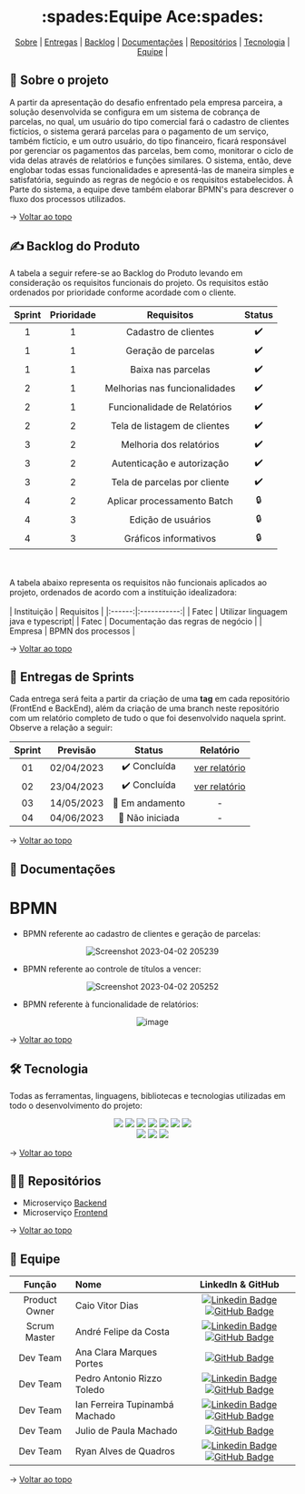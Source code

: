 <h1 id="topo" align="center"> :spades:Equipe Ace:spades: </h1>

<p align="center">
    <a href="#sobre">Sobre</a>  |  
    <a href="#sprint">Entregas</a>  |
    <a href="#backlog">Backlog</a> |
    <a href="#docs">Documentações</a>  |
    <a href="#repositorio"> Repositórios</a> |
    <a href="#tecnologia">Tecnologia</a>  |
    <a href="#equipe">Equipe</a> |
    
</p>

<span id="sobre">

## :bookmark_tabs: Sobre o projeto
A partir da apresentação do desafio enfrentado pela empresa parceira, a solução desenvolvida se configura em um sistema de cobrança de parcelas, no qual, um usuário do tipo comercial fará o cadastro de clientes fictícios, o sistema gerará parcelas para o pagamento de um serviço, também fictício, e um outro usuário, do tipo financeiro, ficará responsável por gerenciar os pagamentos das parcelas, bem como, monitorar o ciclo de vida delas através de relatórios e funções similares. O sistema, então, deve englobar todas essas funcionalidades e apresentá-las de maneira simples e satisfatória, seguindo as regras de negócio e os requisitos estabelecidos. À Parte do sistema, a equipe deve também elaborar BPMN's para descrever o fluxo dos processos utilizados.

→ [Voltar ao topo](#topo)

<span id="backlog">

## :writing_hand: Backlog do Produto

A tabela a seguir refere-se ao Backlog do Produto levando em consideração os requisitos funcionais do projeto.
Os requisitos estão ordenados por prioridade conforme acordade com o cliente. 

| Sprint | Prioridade | Requisitos | Status |
|:--:|:---:|:----------------:|:-------:|
| 1 | 1 |Cadastro de clientes| :heavy_check_mark: |
| 1 | 1 |Geração de parcelas | :heavy_check_mark: |
| 1 | 1 |Baixa nas parcelas | :heavy_check_mark: |
| 2 | 1 |Melhorias nas funcionalidades | :heavy_check_mark: |
| 2 | 1 |Funcionalidade de Relatórios | :heavy_check_mark: |
| 2 | 2 |Tela de listagem de clientes | :heavy_check_mark: |
| 3 | 2 |Melhoria dos relatórios | :heavy_check_mark: |
| 3 | 2 | Autenticação e autorização | :heavy_check_mark: |
| 3 | 2 |Tela de parcelas por cliente | :heavy_check_mark: |
| 4 | 2 |Aplicar processamento Batch | :lock: |
| 4 | 3 |Edição de usuários | :lock: |
| 4 | 3 |Gráficos informativos | :lock: |


<br></br>
A tabela abaixo representa os requisitos não funcionais aplicados ao projeto, ordenados de acordo com a instituição idealizadora:
<br><br/>
| Instituição | Requisitos |
|:------:|:-----------:|
| Fatec | Utilizar linguagem java e typescript|
| Fatec | Documentação das regras de negócio |
| Empresa | BPMN dos processos |

→ [Voltar ao topo](#topo)


<span id="sprint">

## 🏁 Entregas de Sprints
Cada entrega será feita a partir da criação de uma **tag** em cada repositório (FrontEnd e BackEnd), além da criação de uma branch neste repositório com um relatório completo de tudo o que foi desenvolvido naquela sprint. Observe a relação a seguir:

| Sprint | Previsão | Status | Relatório |
|:--:|:----------:|:------------:|:----------:|
| 01 | 02/04/2023 | ✔️ Concluída | [ver relatório](https://github.com/Equipe-Ace/Ace-documentation/blob/main/sprints/sprint%201/README.md) |
| 02 | 23/04/2023 | ✔️ Concluída | [ver relatório](https://github.com/Equipe-Ace/Ace-documentation/blob/main/sprints/sprint%202/README.md) |
| 03 | 14/05/2023 | 🚧 Em andamento | - |
| 04 | 04/06/2023 | 🛑 Não iniciada | - |

→ [Voltar ao topo](#topo)


<span id="docs">

## 📘 Documentações

# BPMN



- BPMN referente ao cadastro de clientes e geração de parcelas:

<div align="center">

![Screenshot 2023-04-02 205239](https://user-images.githubusercontent.com/101061910/229385810-9b054295-8b4f-4858-a1e9-4d48642428e2.png)

</div>

- BPMN referente ao controle de títulos a vencer:

<div align="center">

![Screenshot 2023-04-02 205252](https://user-images.githubusercontent.com/101061910/229385814-a72f467e-8202-42e6-88b6-bc1618168050.png)

</div>

- BPMN referente à funcionalidade de relatórios:

<div align="center">

![image](https://user-images.githubusercontent.com/79228873/233876951-69d26c01-2370-4a1b-aa5b-abcb2284eedb.png)

</div>

→ [Voltar ao topo](#topo)

<span id="tecnologia">

## 🛠️ Tecnologia
Todas as ferramentas, linguagens, bibliotecas e tecnologias utilizadas em todo o desenvolvimento do projeto:

<div align="center">
<img src="https://img.shields.io/badge/React-20232A?style=for-the-badge&logo=react&logoColor=61DAFB"/>
<img src="https://img.shields.io/badge/JavaScript-323330?style=for-the-badge&logo=javascript&logoColor=F7DF1E"/>
<img src="https://img.shields.io/badge/TypeScript-007ACC?style=for-the-badge&logo=typescript&logoColor=white"/>
<img src="https://img.shields.io/badge/Java-ED8B00?style=for-the-badge&logo=openjdk&logoColor=white"/>
<img src="https://img.shields.io/badge/MySQL-005C84?style=for-the-badge&logo=mysql&logoColor=white"/>
<img src="https://img.shields.io/badge/Insomnia-5849be?style=for-the-badge&logo=Insomnia&logoColor=white"/>
<img src="https://img.shields.io/badge/Figma-F24E1E?style=for-the-badge&logo=figma&logoColor=white"/>
<br>
<img src="https://img.shields.io/badge/GitHub-100000?style=for-the-badge&logo=github&logoColor=white"/>
<img src="https://img.shields.io/badge/Discord-5865F2?style=for-the-badge&logo=discord&logoColor=white"/>
<img src="https://img.shields.io/badge/Slack-4A154B?style=for-the-badge&logo=slack&logoColor=white"/>
</div>

<span id="repositorio">

→ [Voltar ao topo](#topo)

## :technologist: Repositórios

- Microserviço [Backend](https://github.com/Equipe-Ace/Project-Ace-Backend)
- Microserviço [Frontend](https://github.com/Equipe-Ace/Project-Ace-Frontend)

→ [Voltar ao topo](#topo)

<span id="equipe">

## :busts_in_silhouette: Equipe

|    Função     | Nome                                  |                                                                                                                                                      LinkedIn & GitHub                                                                                                                                                      |
| :-----------: | :------------------------------------ | :-------------------------------------------------------------------------------------------------------------------------------------------------------------------------------------------------------------------------------------------------------------------------------------------------------------------------: |
| Product Owner | Caio Vitor Dias |  [![Linkedin Badge](https://img.shields.io/badge/Linkedin-blue?style=flat-square&logo=Linkedin&logoColor=white)](https://www.linkedin.com/in/caio-vitor-c1/) [![GitHub Badge](https://img.shields.io/badge/GitHub-111217?style=flat-square&logo=github&logoColor=white)](https://github.com/caiovitordias1)             |
| Scrum Master  |André Felipe da Costa | [![Linkedin Badge](https://img.shields.io/badge/Linkedin-blue?style=flat-square&logo=Linkedin&logoColor=white)](https://www.linkedin.com/in/andr%C3%A9-felipe-353260243/) [![GitHub Badge](https://img.shields.io/badge/GitHub-111217?style=flat-square&logo=github&logoColor=white)](https://github.com/fecosta290)             |
|   Dev Team    | Ana Clara Marques Portes | [![GitHub Badge](https://img.shields.io/badge/GitHub-111217?style=flat-square&logo=github&logoColor=white)](https://github.com/AnaMarks) |
|   Dev Team    | Pedro Antonio Rizzo Toledo           |  [![Linkedin Badge](https://img.shields.io/badge/Linkedin-blue?style=flat-square&logo=Linkedin&logoColor=white)](https://www.linkedin.com/in/pedro-antonio-rizzo-toledo-71b465232/) [![GitHub Badge](https://img.shields.io/badge/GitHub-111217?style=flat-square&logo=github&logoColor=white)](https://github.com/Pedro-Toledo)    |
|   Dev Team    | Ian Ferreira Tupinambá Machado | [![Linkedin Badge](https://img.shields.io/badge/Linkedin-blue?style=flat-square&logo=Linkedin&logoColor=white)](https://www.linkedin.com/in/itupii) [![GitHub Badge](https://img.shields.io/badge/GitHub-111217?style=flat-square&logo=github&logoColor=white)](https://github.com/itupii) |
|   Dev Team    | Julio de Paula Machado | [![GitHub Badge](https://img.shields.io/badge/GitHub-111217?style=flat-square&logo=github&logoColor=white)](https://github.com/JulioPm142) |
|   Dev Team    | Ryan Alves de Quadros | [![Linkedin Badge](https://img.shields.io/badge/Linkedin-blue?style=flat-square&logo=Linkedin&logoColor=white)](https://www.linkedin.com/in/ryan-alves-661ba823b/) [![GitHub Badge](https://img.shields.io/badge/GitHub-111217?style=flat-square&logo=github&logoColor=white)](https://github.com/XLryan246) |

→ [Voltar ao topo](#topo)
    
   
    
   
    
    
